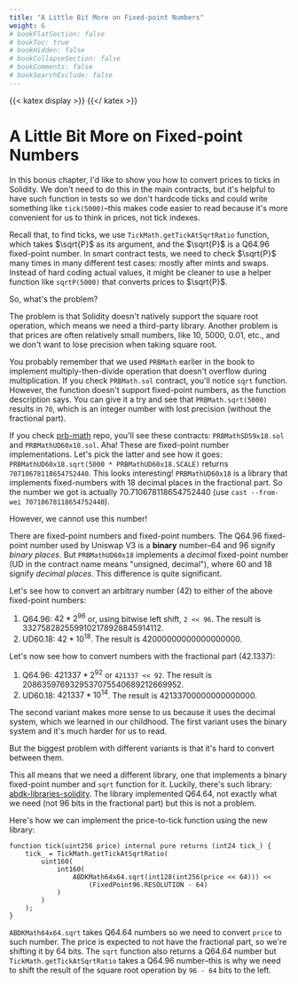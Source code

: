 ```yaml
---
title: "A Little Bit More on Fixed-point Numbers"
weight: 6
# bookFlatSection: false
# bookToc: true
# bookHidden: false
# bookCollapseSection: false
# bookComments: false
# bookSearchExclude: false
---
```


{{< katex display >}} {{</ katex >}}

# A Little Bit More on Fixed-point Numbers

In this bonus chapter, I'd like to show you how to convert prices to ticks in Solidity. We don't need to do this in the
main contracts, but it's helpful to have such function in tests so we don't hardcode ticks and could write something like
`tick(5000)`–this makes code easier to read because it's more convenient for us to think in prices, not tick indexes.

Recall that, to find ticks, we use `TickMath.getTickAtSqrtRatio` function, which takes $\sqrt{P}$ as its argument, and
the $\sqrt{P}$ is a Q64.96 fixed-point number. In smart contract tests, we need to check $\sqrt{P}$ many times
in many different test cases: mostly after mints and swaps. Instead of hard coding actual values, it might be cleaner to
use a helper function like `sqrtP(5000)` that converts prices to $\sqrt{P}$.

So, what's the problem?

The problem is that Solidity doesn't natively support the square root operation, which means we need a third-party
library. Another problem is that prices are often relatively small numbers, like 10, 5000, 0.01, etc., and we don't want
to lose precision when taking square root.

You probably remember that we used `PRBMath` earlier in the book to implement multiply-then-divide operation that doesn't
overflow during multiplication. If you check `PRBMath.sol` contract, you'll notice `sqrt` function. However, the function
doesn't support fixed-point numbers, as the function description says. You can give it a try and see that
`PRBMath.sqrt(5000)` results in `70`, which is an integer number with lost precision (without the fractional part).

If you check [prb-math](https://github.com/paulrberg/prb-math) repo, you'll see these contracts: `PRBMathSD59x18.sol`
and `PRBMathUD60x18.sol`. Aha! These are fixed-point number implementations. Let's pick the latter and see how it goes:
`PRBMathUD60x18.sqrt(5000 * PRBMathUD60x18.SCALE)` returns `70710678118654752440`. This looks interesting!
`PRBMathUD60x18` is a library that implements fixed-numbers with 18 decimal places in the fractional part. So the number
we got is actually 70.710678118654752440 (use `cast --from-wei 70710678118654752440`).

However, we cannot use this number!

There are fixed-point numbers and fixed-point numbers. The Q64.96 fixed-point number used by Uniswap V3 is a **binary**
number–64 and 96 signify *binary places*. But `PRBMathUD60x18` implements a *decimal* fixed-point number (UD in the
contract name means "unsigned, decimal"), where 60 and 18 signify *decimal places*. This difference is quite significant.

Let's see how to convert an arbitrary number (42) to either of the above fixed-point numbers:
1. Q64.96: $42 * 2^{96}$ or, using bitwise left shift, `2 << 96`. The result is 3327582825599102178928845914112.
1. UD60.18: $42 * 10^{18}$. The result is 42000000000000000000.

Let's now see how to convert numbers with the fractional part (42.1337):
1. Q64.96: $421337 * 2^{92}$ or `421337 << 92`. The result is 2086359769329537075540689212669952.
1. UD60.18: $421337 * 10^{14}$. The result is 42133700000000000000.

The second variant makes more sense to us because it uses the decimal system, which we learned in our childhood. The
first variant uses the binary system and it's much harder for us to read.

But the biggest problem with different variants is that it's hard to convert between them.

This all means that we need a different library, one that implements a binary fixed-point number and `sqrt` function for
it. Luckily, there's such library: [abdk-libraries-solidity](https://github.com/abdk-consulting/abdk-libraries-solidity).
The library implemented Q64.64, not exactly what we need (not 96 bits in the fractional part) but this is not a problem.

Here's how we can implement the price-to-tick function using the new library:
```solidity
function tick(uint256 price) internal pure returns (int24 tick_) {
    tick_ = TickMath.getTickAtSqrtRatio(
        uint160(
            int160(
                ABDKMath64x64.sqrt(int128(int256(price << 64))) <<
                    (FixedPoint96.RESOLUTION - 64)
            )
        )
    );
}
```

`ABDKMath64x64.sqrt` takes Q64.64 numbers so we need to convert `price` to such number. The price is expected to not have the
fractional part, so we're shifting it by 64 bits. The `sqrt` function also returns a Q64.64 number but `TickMath.getTickAtSqrtRatio`
takes a Q64.96 number–this is why we need to shift the result of the square root operation by `96 - 64` bits to the left.